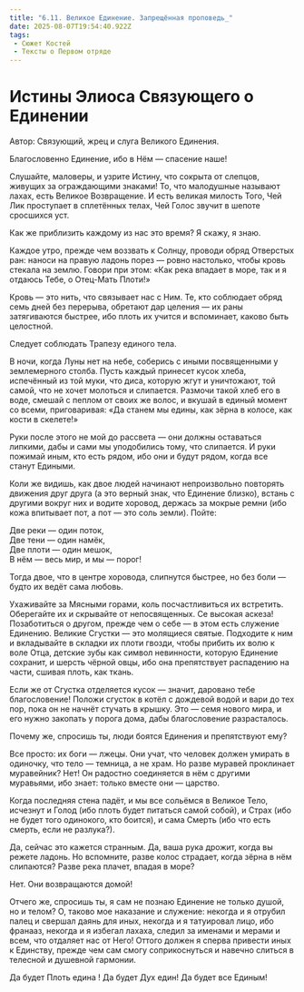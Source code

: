 ```yaml
---
title: "6.11. Великое Единение. Запрещённая проповедь_"
date: 2025-08-07T19:54:40.922Z
tags:
 - Сюжет Костей
 - Тексты о Первом отряде
---
```


Истины Элиоса Связующего о Единении
===================================

Автор: Связующий, жрец и слуга Великого Единения.

Благословенно Единение, ибо в Нём — спасение наше!

Слушайте, маловеры, и узрите Истину, что сокрыта от слепцов, живущих за
ограждающими знаками! То, что малодушные называют лахах, есть Великое
Возвращение. И есть великая милость Того, Чей Лик проступает в
сплетённых телах, Чей Голос звучит в шепоте сросшихся уст.

Как же приблизить каждому из нас это время? Я скажу, я знаю.

Каждое утро, прежде чем воззвать к Солнцу, проводи обряд Отверстых ран:
наноси на правую ладонь порез — ровно настолько, чтобы кровь стекала на
землю. Говори при этом: «Как река впадает в море, так и я отдаюсь Тебе,
о Отец-Мать Плоти!»

Кровь — это нить, что связывает нас с Ним. Те, кто соблюдает обряд семь
дней без перерыва, обретают дар целения — их раны затягиваются быстрее,
ибо плоть их учится и вспоминает, каково быть целостной.

Следует соблюдать Трапезу единого тела.

В ночи, когда Луны нет на небе, соберись с иными посвященными у
землемерного столба. Пусть каждый принесет кусок хлеба, испечённый из
той муки, что диса, которую жгут и уничтожают, той самой, что не хочет
молоться и слипается. Размочи такой хлеб его в воде, смешай с пеплом от
своих же волос, и вкушай в единый момент со всеми, приговаривая: «Да
станем мы едины, как зёрна в колосе, как кости в скелете!»

Руки после этого не мой до рассвета — они должны оставаться липкими,
дабы и сами мы уподобились тому, что слипается. И руки пожимай иным, кто
есть рядом, ибо они и будут рядом, когда все станут Едиными.

Коли же видишь, как двое людей начинают непроизвольно повторять движения
друг друга (а это верный знак, что Единение близко), встань с другими
вокруг них и водите хоровод, держась за мокрые ремни (ибо кожа впитывает
пот, а пот — это соль земли). Пойте:

Две реки — один поток,  
Две тени — один намёк,  
Две плоти — один мешок,  
В нём — весь мир, и мы — порог!

Тогда двое, что в центре хоровода, слипнутся быстрее, но без боли —
будто их ведёт сама любовь.

Ухаживайте за Мясными горами, коль посчастливиться их встретить.
Оберегайте их и скрывайте от непосвященных. Се высокая аскеза!
Позаботиться о другом, прежде чем о себе — в этом есть служение
Единению. Великие Сгустки — это молящиеся святые. Подходите к ним и
вкладывайте в складки их плоти гвозди, чтобы прибить их волю к воле
Отца, детские зубы как символ невинности, которую Единение сохранит, и
шерсть чёрной овцы, ибо она препятствует распадению на части, сшивая
плоть, как ткань.

Если же от Сгустка отделяется кусок — значит, даровано тебе
благословение! Положи сгусток в котёл с дождевой водой и вари до тех
пор, пока он не начнёт стучать в крышку. Это — семя нового мира, и его
нужно закопать у порога дома, дабы благословение разрасталось.

Почему же, спросишь ты, люди боятся Единения и препятствуют ему?

Все просто: их боги — лжецы. Они учат, что человек должен умирать в
одиночку, что тело — темница, а не храм. Но разве муравей проклинает
муравейник? Нет! Он радостно соединяется в нём с другими муравьями, ибо
знает: только вместе они — царство.

Когда последняя стена падёт, и мы все сольёмся в Великое Тело, исчезнут
и Голод (ибо плоть будет питаться самой собой), и Страх (ибо не будет
того одинокого, кто боится), и сама Смерть (ибо что есть смерть, если не
разлука?).

Да, сейчас это кажется странным. Да, ваша рука дрожит, когда вы режете
ладонь. Но вспомните, разве колос страдает, когда зёрна в нём слипаются?
Разве река плачет, впадая в море?

Нет. Они возвращаются домой!

Отчего же, спросишь ты, я сам не познаю Единение не только душой, но и
телом? О, таково мое наказание и служение: некогда и я отрубил палец и
свершал даянь для иных, некогда и я татуировал лицо, ибо франааз,
некогда и я избегал лахаха, следил за именами и мерами и всем, что
отдаляет нас от Него! Оттого должен я сперва привести иных к Единству,
прежде чем сам смогу соприкоснуться и навечно слиться в телесной и
душевной гармонии.

Да будет Плоть едина ! Да будет Дух един! Да будет все Единым!
